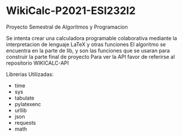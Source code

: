 # WikiCalc-P2021-ESI232I2
 Proyecto Semestral de Algoritmos y Programacion

Se intenta crear una calculadora programable colaborativa mediante la interpretacion de lenguaje LaTeX y otras funciones
El algoritmo se encuentra en la parte de lib, y son las funciones que se usaran para construir la parte final de proyecto
Para ver la API favor de referirse al repositorio WIKICALC-API

Librerias Utilizadas:
 - time
 - sys
 - tabulate
 - pylatexenc
 - urllib
 - json
 - requests
 - math
